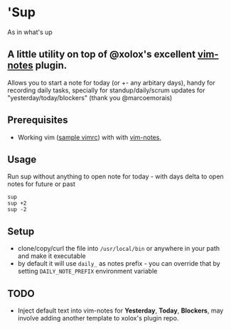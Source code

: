 # 'Sup

As in what's up

## A little utility on top of @xolox's excellent [vim-notes] plugin.

Allows you to start a note for today (or +- any arbitary days), handy for recording daily tasks, specially
for standup/daily/scrum updates for "yesterday/today/blockers" (thank you @marcoemorais)

## Prerequisites
* Working vim ([sample vimrc]) with with [vim-notes],

## Usage

Run sup without anything to open note for today - with days delta to open notes for future or past
```
sup
sup +2
sup -2
```

## Setup
* clone/copy/curl the file into `/usr/local/bin` or anywhere in your path and make it executable
* by default it will use `daily_` as notes prefix - you can override that by setting `DAILY_NOTE_PREFIX` environment
variable



## TODO

* Inject default text into vim-notes for **Yesterday**, **Today**, **Blockers**, may involve adding another template
to xolox's plugin repo.

[vim-notes]: http://github.com/xolox/vim-notes
[sample vimrc]: https://github.com/ceocoder/dotfiles/blob/master/vimrc
